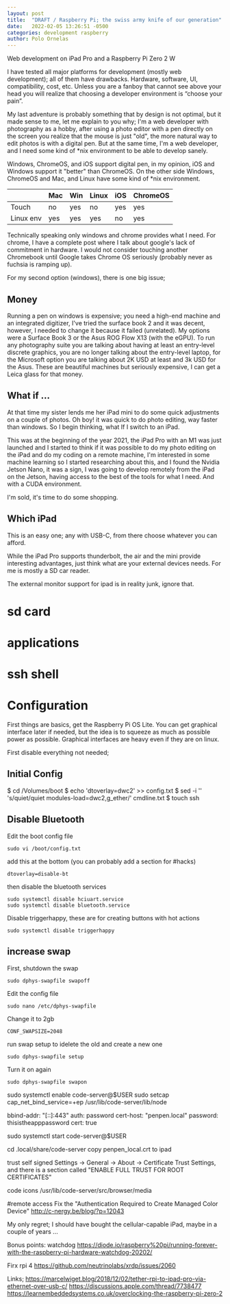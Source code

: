```yaml
---
layout: post
title:  "DRAFT / Raspberry Pi; the swiss army knife of our generation"
date:   2022-02-05 13:26:51 -0500
categories: development raspberry
author: Polo Ornelas    
---
```

Web development on iPad Pro and a Raspberry Pi Zero 2 W

I have tested all major platforms for development (mostly web development); all of them have drawbacks. Hardware, software, UI, compatibility, cost, etc. Unless you are a fanboy that cannot see above your head you will realize that choosing a developer environment is “choose your pain”.

My last adventure is probably something that by design is not optimal, but it made sense to me, let me explain to you why; I'm a web developer with photography as a hobby, after using a photo editor with a pen directly on the screen you realize that the mouse is just "old", the more natural way to edit photos is with a digital pen. But at the same time, I'm a web developer, and I need some kind of *nix environment to be able to develop sanely.

Windows, ChromeOS, and iOS support digital pen, in my opinion, iOS and Windows support it "better" than ChromeOS. On the other side Windows, ChromeOS and Mac, and Linux have some kind of *nix environment.

|           | Mac | Win | Linux | iOS | ChromeOS |
|-----------|-----|-----|-------|-----|----------|
| Touch     | no  | yes | no    | yes | yes      |
| Linux env | yes | yes | yes   | no  | yes      |

Technically speaking only windows and chrome provides what I need. For chrome, I have a complete post where I talk about google's lack of commitment in hardware. I would not consider touching another Chromebook until Google takes Chrome OS seriously (probably never as fuchsia is ramping up).

For my second option (windows), there is one big issue;

## Money
Running a pen on windows is expensive; you need a high-end machine and an integrated digitizer, I've tried the surface book 2 and it was decent, however, I needed to change it because it failed (unrelated). My options were a Surface Book 3 or the Asus ROG Flow X13 (with the eGPU). To run any photography suite you are talking about having at least an entry-level discrete graphics, you are no longer talking about the entry-level laptop, for the Microsoft option you are talking about 2K USD at least and 3k USD for the Asus. These are beautiful machines but seriously expensive, I can get a Leica glass for that money.

## What if ...
At that time my sister lends me her iPad mini to do some quick adjustments on a couple of photos.
Oh boy! it was quick to do photo editing, way faster than windows. So I begin thinking, what If I switch to an iPad.

This was at the beginning of the year 2021, the iPad Pro with an M1 was just launched and I started to think if it was possible to do my photo editing on the iPad and do my coding on a remote machine, I'm interested in some machine learning so I started researching about this, and I found the Nvidia Jetson Nano, it was a sign, I was going to develop remotely from the iPad on the Jetson, having access to the best of the tools for what I need. And with a CUDA environment. 

I'm sold, it's time to do some shopping.

## Which iPad 
This is an easy one; any with USB-C, from there choose whatever you can afford.

While the iPad Pro supports thunderbolt, the air and the mini provide interesting advantages, just think what are your external devices needs. For me is mostly a SD car reader.

The external monitor support for ipad is in reality junk, ignore that.

# sd card

# applications

# ssh shell

# Configuration

First things are basics, get the Raspberry Pi OS Lite. You can get graphical interface later if needed, but the idea is to squeeze as much as possible power as possible. Graphical interfaces are heavy even if they are on linux.

First disable everything not needed;

## Initial Config

$ cd /Volumes/boot $ echo 'dtoverlay=dwc2' >> config.txt 
$ sed -i '' 's/quiet/quiet modules-load=dwc2,g_ether/' cmdline.txt
$ touch ssh


## Disable Bluetooth

Edit the boot config file
```
sudo vi /boot/config.txt
```

add this at the bottom (you can probably add a section for #hacks)

```
dtoverlay=disable-bt
```

then disable the bluetooth services
```
sudo systemctl disable hciuart.service
sudo systemctl disable bluetooth.service
```

Disable triggerhappy, these are for creating buttons with hot actions
```
sudo systemctl disable triggerhappy
```

## increase swap

First, shutdown the swap
```
sudo dphys-swapfile swapoff
```
Edit the config file
```
sudo nano /etc/dphys-swapfile
```
Change it to 2gb
```
CONF_SWAPSIZE=2048
```
run swap setup to idelete the old and create a new one
```
sudo dphys-swapfile setup
```
Turn it on again
```
sudo dphys-swapfile swapon
```



sudo systemctl enable code-server@$USER
sudo setcap cap_net_bind_service=+ep /usr/lib/code-server/lib/node


bbind-addr: "[::]:443"
auth: password
cert-host: "penpen.local"
password: thisistheapppassword
cert: true

sudo systemctl start code-server@$USER

cd .local/share/code-server
copy penpen_local.crt to ipad 


trust self signed
Settings -> General -> About -> Certificate Trust Settings, and there is a section called "ENABLE FULL TRUST FOR ROOT CERTIFICATES"


code icons
/usr/lib/code-server/src/browser/media

#remote access
Fix the "Authentication Required to Create Managed Color Device"
http://c-nergy.be/blog/?p=12043

My only regret; I should have bought the cellular-capable iPad, maybe in a couple of years ...


Bonus points: watchdog
https://diode.io/raspberry%20pi/running-forever-with-the-raspberry-pi-hardware-watchdog-20202/

Firx rpi 4 
https://github.com/neutrinolabs/xrdp/issues/2060

Links;
https://marcelwiget.blog/2018/12/02/tether-rpi-to-ipad-pro-via-ethernet-over-usb-c/
https://discussions.apple.com/thread/7738477
https://learnembeddedsystems.co.uk/overclocking-the-raspberry-pi-zero-2

